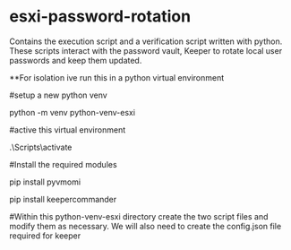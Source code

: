 # esxi-password-rotation
Contains the execution script and a verification script written with python. These scripts interact with the password vault, Keeper to rotate local user passwords and keep them updated.


**For isolation ive run this in a python virtual environment

#setup a new python venv

python -m venv python-venv-esxi

#active this virtual environment

.\Scripts\activate

#Install the required modules

pip install pyvmomi

pip install keepercommander


#Within this python-venv-esxi directory create the two script files and modify them as necessary. We will also need to create the config.json file required for keeper
